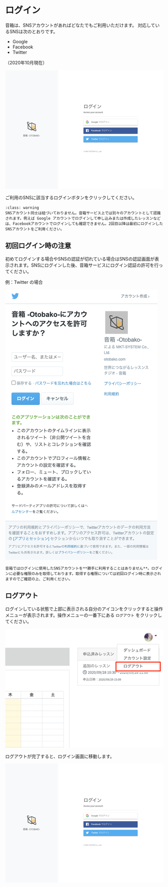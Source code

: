 # ログイン

音箱は、SNSアカウントがあればどなたでもご利用いただけます。
対応しているSNSは次のとおりです。

- Google
- Facebook
- Twitter

（2020年10月現在）

![](img/login.png)

ご利用のSNSに該当するログインボタンをクリックしてください。

```{admonition} 注意事項
:class: warning
SNSアカウント同士は紐づいておりません。音箱サービス上では別々のアカウントとして認識されます。例えば Google アカウントでログインして申し込みまたは作成したレッスンなどは、Facebookアカウントでログインしても確認できません。2回目以降は最初にログインしたSNSアカウントをご利用ください。
```

## 初回ログイン時の注意

初めてログインする場合やSNSの認証が切れている場合はSNSの認証画面が表示されます。SNSにログインした後、音箱サービスにログイン認証の許可を行ってください。

例：Twitter の場合

![](img/auth_twitter.png)

```{note}
音箱ではログインに使用したSNSアカウントを**勝手に利用することはありません**。ログインに必要な権限のみを取得しております。取得する権限については初回ログイン時に表示されますのでご確認の上、ご利用ください。
```

## ログアウト

ログインしている状態で上部に表示される自分のアイコンをクリックすると操作メニューが表示されます。操作メニューの一番下にある `ログアウト` をクリックしてください。

![](img/menu_logout.png)

ログアウトが完了すると、ログイン画面に移動します。

![](img/login.png)
